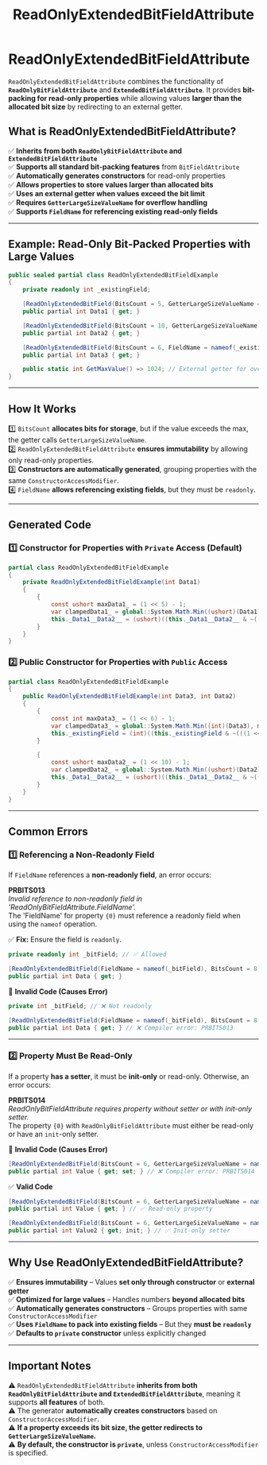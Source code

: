 ﻿---
title: ReadOnlyExtendedBitFieldAttribute
---

# ReadOnlyExtendedBitFieldAttribute

`ReadOnlyExtendedBitFieldAttribute` combines the functionality of **`ReadOnlyBitFieldAttribute`** and **`ExtendedBitFieldAttribute`**. It provides **bit-packing for read-only properties** while allowing values **larger than the allocated bit size** by redirecting to an external getter.

## **What is ReadOnlyExtendedBitFieldAttribute?**
✅ **Inherits from both `ReadOnlyBitFieldAttribute` and `ExtendedBitFieldAttribute`**  
✅ **Supports all standard bit-packing features** from `BitFieldAttribute`  
✅ **Automatically generates constructors** for read-only properties  
✅ **Allows properties to store values larger than allocated bits**  
✅ **Uses an external getter when values exceed the bit limit**  
✅ **Requires `GetterLargeSizeValueName` for overflow handling**  
✅ **Supports `FieldName` for referencing existing read-only fields**  

---

## **Example: Read-Only Bit-Packed Properties with Large Values**
```csharp
public sealed partial class ReadOnlyExtendedBitFieldExample
{
    private readonly int _existingField;

    [ReadOnlyExtendedBitField(BitsCount = 5, GetterLargeSizeValueName = nameof(GetMaxValue))]
    public partial int Data1 { get; }

    [ReadOnlyExtendedBitField(BitsCount = 10, GetterLargeSizeValueName = nameof(GetMaxValue), ConstructorAccessModifier = AccessModifier.Public)]
    public partial int Data2 { get; }

    [ReadOnlyExtendedBitField(BitsCount = 6, FieldName = nameof(_existingField), GetterLargeSizeValueName = nameof(GetMaxValue), ConstructorAccessModifier = AccessModifier.Public)]
    public partial int Data3 { get; }

    public static int GetMaxValue() => 1024; // External getter for overflow values
}
```

---

## **How It Works**
1️⃣ `BitsCount` **allocates bits for storage**, but if the value exceeds the max, the getter calls `GetterLargeSizeValueName`.  
2️⃣ `ReadOnlyExtendedBitFieldAttribute` **ensures immutability** by allowing only read-only properties.  
3️⃣ **Constructors are automatically generated**, grouping properties with the same `ConstructorAccessModifier`.  
4️⃣ `FieldName` **allows referencing existing fields**, but they must be `readonly`.  

---

## **Generated Code**
### **1️⃣ Constructor for Properties with `Private` Access (Default)**
```csharp
partial class ReadOnlyExtendedBitFieldExample
{
    private ReadOnlyExtendedBitFieldExample(int Data1)
    {
        {
            const ushort maxData1_ = (1 << 5) - 1;
            var clampedData1_ = global::System.Math.Min((ushort)(Data1), maxData1_);
            this._Data1__Data2__ = (ushort)((this._Data1__Data2__ & ~(((1 << 5) - 1) << 0)) | ((clampedData1_ & ((1 << 5) - 1)) << 0));
        }
    }
}
```

### **2️⃣ Public Constructor for Properties with `Public` Access**
```csharp
partial class ReadOnlyExtendedBitFieldExample
{
    public ReadOnlyExtendedBitFieldExample(int Data3, int Data2)
    {
        {
            const int maxData3_ = (1 << 6) - 1;
            var clampedData3_ = global::System.Math.Min((int)(Data3), maxData3_);
            this._existingField = (int)((this._existingField & ~(((1 << 6) - 1) << 0)) | ((clampedData3_ & ((1 << 6) - 1)) << 0));
        }

        {
            const ushort maxData2_ = (1 << 10) - 1;
            var clampedData2_ = global::System.Math.Min((ushort)(Data2), maxData2_);
            this._Data1__Data2__ = (ushort)((this._Data1__Data2__ & ~(((1 << 10) - 1) << 5)) | ((clampedData2_ & ((1 << 10) - 1)) << 5));
        }
    }
}
```

---

## **Common Errors**
### **1️⃣ Referencing a Non-Readonly Field**
If `FieldName` references a **non-readonly field**, an error occurs:

**PRBITS013**  
*Invalid reference to non-readonly field in 'ReadOnlyBitFieldAttribute.FieldName'.*  
The 'FieldName' for property `{0}` must reference a readonly field when using the `nameof` operation.

✅ **Fix:** Ensure the field is `readonly`.

```csharp
private readonly int _bitField; // ✅ Allowed

[ReadOnlyExtendedBitField(FieldName = nameof(_bitField), BitsCount = 8, GetterLargeSizeValueName = nameof(GetMaxValue))]
public partial int Data { get; }
```

🚫 **Invalid Code (Causes Error)**
```csharp
private int _bitField; // ❌ Not readonly

[ReadOnlyExtendedBitField(FieldName = nameof(_bitField), BitsCount = 8, GetterLargeSizeValueName = nameof(GetMaxValue))]
public partial int Data { get; } // ❌ Compiler error: PRBITS013
```

---

### **2️⃣ Property Must Be Read-Only**
If a property **has a setter**, it must be **init-only** or read-only. Otherwise, an error occurs:

**PRBITS014**  
*ReadOnlyBitFieldAttribute requires property without setter or with init-only setter.*  
The property `{0}` with `ReadOnlyBitFieldAttribute` must either be read-only or have an `init`-only setter.

🚫 **Invalid Code (Causes Error)**
```csharp
[ReadOnlyExtendedBitField(BitsCount = 6, GetterLargeSizeValueName = nameof(GetMaxValue))]
public partial int Value { get; set; } // ❌ Compiler error: PRBITS014
```

✅ **Valid Code**
```csharp
[ReadOnlyExtendedBitField(BitsCount = 6, GetterLargeSizeValueName = nameof(GetMaxValue))]
public partial int Value { get; } // ✅ Read-only property

[ReadOnlyExtendedBitField(BitsCount = 6, GetterLargeSizeValueName = nameof(GetMaxValue))]
public partial int Value2 { get; init; } // ✅ Init-only setter
```

---

## **Why Use ReadOnlyExtendedBitFieldAttribute?**
✅ **Ensures immutability** – Values **set only through constructor** or **external getter**  
✅ **Optimized for large values** – Handles numbers **beyond allocated bits**  
✅ **Automatically generates constructors** – Groups properties with same `ConstructorAccessModifier`  
✅ **Uses `FieldName` to pack into existing fields** – But they **must be `readonly`**  
✅ **Defaults to `private` constructor** unless explicitly changed  

---

## **Important Notes**
⚠ `ReadOnlyExtendedBitFieldAttribute` **inherits from both `ReadOnlyBitFieldAttribute` and `ExtendedBitFieldAttribute`**, meaning it supports **all features** of both.  
⚠ The generator **automatically creates constructors** based on `ConstructorAccessModifier`.  
⚠ **If a property exceeds its bit size, the getter redirects to `GetterLargeSizeValueName`.**  
⚠ **By default, the constructor is `private`**, unless `ConstructorAccessModifier` is specified.  
